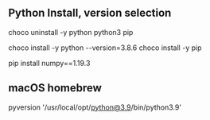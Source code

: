 ## Python Install, version selection

choco uninstall -y python python3 pip



choco install -y python --version=3.8.6
choco install -y pip

pip install numpy==1.19.3




## macOS homebrew
pyversion '/usr/local/opt/python@3.9/bin/python3.9'